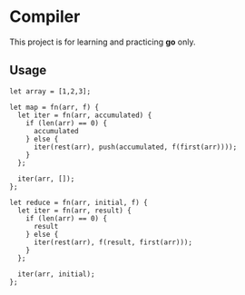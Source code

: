 # Compiler

This project is for learning and practicing __go__ only.

## Usage

```
let array = [1,2,3];

let map = fn(arr, f) {
  let iter = fn(arr, accumulated) {
    if (len(arr) == 0) {
      accumulated
    } else {
      iter(rest(arr), push(accumulated, f(first(arr))));
    }
  };

  iter(arr, []);
};

let reduce = fn(arr, initial, f) {
  let iter = fn(arr, result) {
    if (len(arr) == 0) {
      result
    } else {
      iter(rest(arr), f(result, first(arr)));
    }
  };

  iter(arr, initial);
};
```
